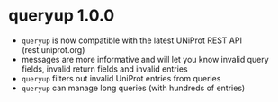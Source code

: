 # queryup 1.0.0

* `queryup` is now compatible with the latest UNiProt REST API (rest.uniprot.org)
* messages are more informative and will let you know invalid query fields,
invalid return fields and invalid entries
* `queryup` filters out invalid UniProt entries from queries
* `queryup` can manage long queries (with hundreds of entries)
